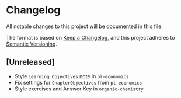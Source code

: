 # Changelog
All notable changes to this project will be documented in this file.

The format is based on [Keep a Changelog](https://keepachangelog.com/en/1.0.0/),
and this project adheres to [Semantic Versioning](https://semver.org/spec/v2.0.0.html).

## [Unreleased]

* Style `Learning Objectives` note in `pl-economics`
* Fix settings for `ChapterObjectives` from `pl-economics`
* Style exercises and Answer Key in `organic-chemistry`
